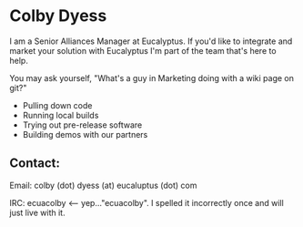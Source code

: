 # Colby Dyess
I am a Senior Alliances Manager at Eucalyptus. If you'd like to integrate and market your solution with Eucalyptus I'm part of the team that's here to help.  

You may ask yourself, "What's a guy in Marketing doing with a wiki page on git?" 

* Pulling down code
* Running local builds
* Trying out pre-release software
* Building demos with our partners

## Contact:

Email: colby (dot) dyess (at) eucaluptus (dot) com

IRC: ecuacolby  <-- yep..."ecuacolby". I spelled it incorrectly once and will just live with it.